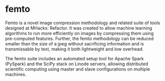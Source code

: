 # femto

Femto is a novel image compression methodology and related suite of tools designed at MHacks: Refactor. It was created to allow machine learning algorithms to run more efficiently on images by compressing them using pre-computed features. Further, the femto methodology can be reduced smaller than the size of a jpeg without sacrificing information and is transmissable by text, making it both lightweight and low overhead.

The femto suite includes an automated setup tool for Apache Spark (PySpark) and the SciPy stack on Linode servers, allowing distributed scientific computing using master and slave configurations on multiple machines.
